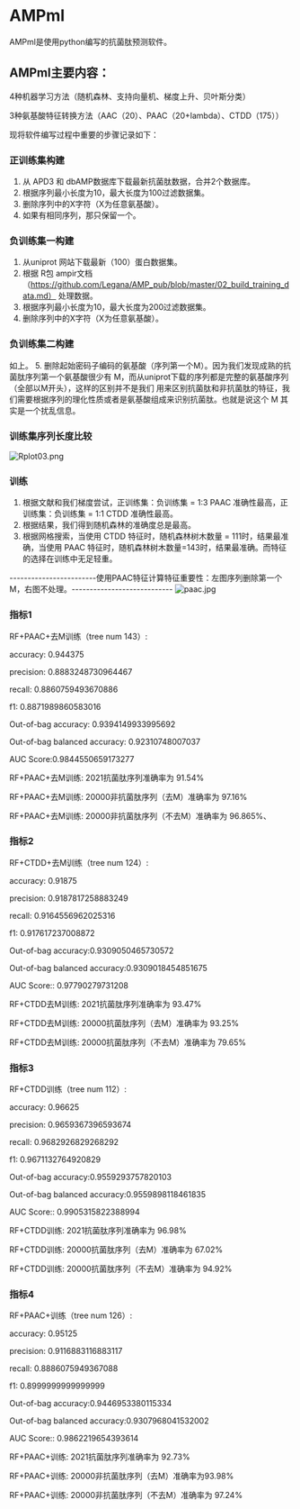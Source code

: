 # AMPml
AMPml是使用python编写的抗菌肽预测软件。

## AMPml主要内容：

4种机器学习方法（随机森林、支持向量机、梯度上升、贝叶斯分类）

3种氨基酸特征转换方法（AAC（20）、PAAC（20+lambda）、CTDD（175））

现将软件编写过程中重要的步骤记录如下：

### 正训练集构建
1. 从 APD3 和 dbAMP数据库下载最新抗菌肽数据，合并2个数据库。
2. 根据序列最小长度为10，最大长度为100过滤数据集。
3. 删除序列中的X字符（X为任意氨基酸）。
4. 如果有相同序列，那只保留一个。
### 负训练集一构建
1. 从uniprot 网站下载最新（100）蛋白数据集。
2. 根据 R包 ampir文档 （https://github.com/Legana/AMP_pub/blob/master/02_build_training_data.md） 处理数据。
3. 根据序列最小长度为10，最大长度为200过滤数据集。
4. 删除序列中的X字符（X为任意氨基酸）。
### 负训练集二构建
如上。
5. 删除起始密码子编码的氨基酸（序列第一个M）。因为我们发现成熟的抗菌肽序列第一个氨基酸很少有 M，而从uniprot下载的序列都是完整的氨基酸序列（全部以M开头），这样的区别并不是我们
用来区别抗菌肽和非抗菌肽的特征，我们需要根据序列的理化性质或者是氨基酸组成来识别抗菌肽。也就是说这个 M 其实是一个扰乱信息。

### 训练集序列长度比较

![Rplot03.png](https://i.loli.net/2020/11/25/1QuRv8VbksroCyD.png)
### 训练
1. 根据文献和我们梯度尝试，正训练集：负训练集 = 1:3 PAAC 准确性最高，正训练集：负训练集 = 1:1 CTDD 准确性最高。
2. 根据结果，我们得到随机森林的准确度总是最高。
3. 根据网格搜索，当使用 CTDD 特征时，随机森林树木数量 = 111时，结果最准确，当使用 PAAC 特征时，随机森林树木数量=143时，结果最准确。而特征的选择在训练中无足轻重。

------------------------使用PAAC特征计算特征重要性：左图序列删除第一个M，右图不处理。----------------------------
![paac.jpg](https://i.loli.net/2020/11/24/Gm2xbs1niZNa5j4.jpg)

### 指标1
RF+PAAC+去M训练（tree num 143）:

accuracy: 0.944375

precision: 0.8883248730964467

recall: 0.8860759493670886

f1: 0.8871989860583016

Out-of-bag accuracy: 0.9394149933995692

Out-of-bag balanced accuracy: 0.92310748007037

AUC Score:0.9844550659173277

RF+PAAC+去M训练: 2021抗菌肽序列准确率为 91.54%

RF+PAAC+去M训练: 20000非抗菌肽序列（去M）准确率为 97.16%

RF+PAAC+去M训练: 20000非抗菌肽序列（不去M）准确率为 96.865%、
### 指标2
RF+CTDD+去M训练（tree num 124）:

accuracy: 0.91875

precision: 0.9187817258883249

recall: 0.9164556962025316

f1: 0.917617237008872

Out-of-bag accuracy:0.9309050465730572

Out-of-bag balanced accuracy:0.9309018454851675

AUC Score:: 0.97790279731208

RF+CTDD去M训练: 2021抗菌肽序列准确率为 93.47%

RF+CTDD去M训练: 20000抗菌肽序列（去M）准确率为 93.25%

RF+CTDD去M训练: 20000抗菌肽序列（不去M）准确率为 79.65%
### 指标3
RF+CTDD训练（tree num 112）:

accuracy: 0.96625

precision: 0.9659367396593674

recall: 0.9682926829268292

f1: 0.9671132764920829

Out-of-bag accuracy:0.9559293757820103

Out-of-bag balanced accuracy:0.9559898118461835

AUC Score:: 0.9905315822388994

RF+CTDD训练: 2021抗菌肽序列准确率为 96.98%

RF+CTDD训练: 20000抗菌肽序列（去M）准确率为 67.02%

RF+CTDD训练: 20000抗菌肽序列（不去M）准确率为 94.92%

### 指标4
RF+PAAC+训练（tree num 126）:

accuracy: 0.95125

precision: 0.9116883116883117

recall: 0.8886075949367088

f1: 0.8999999999999999

Out-of-bag accuracy:0.9446953380115334

Out-of-bag balanced accuracy:0.9307968041532002

AUC Score:: 0.9862219654393614

RF+PAAC+训练: 2021抗菌肽序列准确率为 92.73%

RF+PAAC+训练: 20000非抗菌肽序列（去M）准确率为93.98%

RF+PAAC+训练: 20000非抗菌肽序列（不去M）准确率为 97.24%
